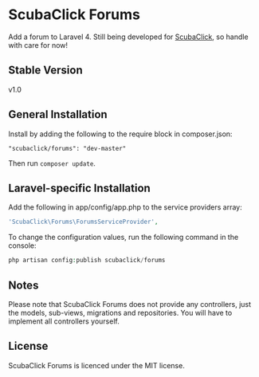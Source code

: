 ScubaClick Forums
=================

Add a forum to Laravel 4.
Still being developed for [ScubaClick](http://scubaclick.com), so handle with care for now!

Stable Version
--------------
v1.0

General Installation
--------------------

Install by adding the following to the require block in composer.json:
```
"scubaclick/forums": "dev-master"
```

Then run `composer update`.

Laravel-specific Installation
-----------------------------

Add the following in app/config/app.php to the service providers array:
```php
'ScubaClick\Forums\ForumsServiceProvider',
```

To change the configuration values, run the following command in the console:
```php
php artisan config:publish scubaclick/forums
```

Notes
-----

Please note that ScubaClick Forums does not provide any controllers, just the models, sub-views, migrations and repositories. You will have to implement all controllers yourself.

License
-------

ScubaClick Forums is licenced under the MIT license.
